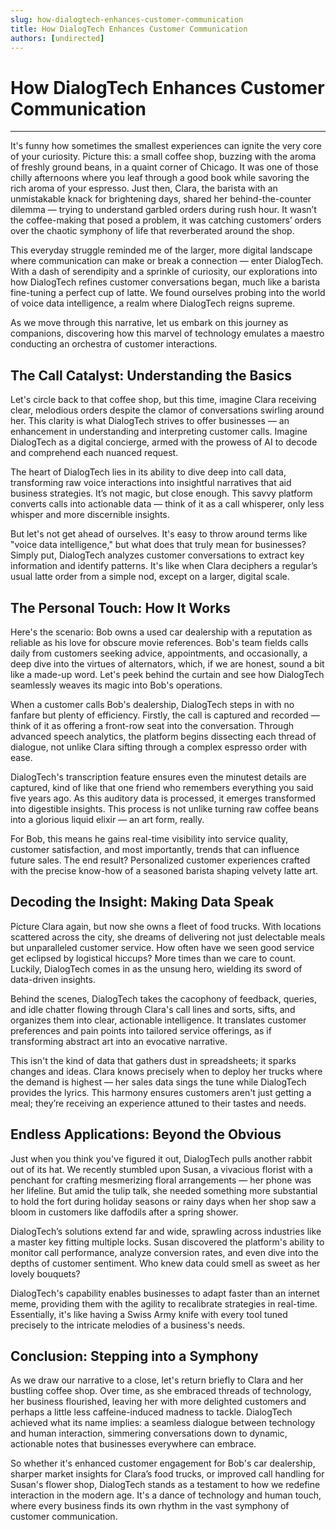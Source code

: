 ```yaml
---
slug: how-dialogtech-enhances-customer-communication
title: How DialogTech Enhances Customer Communication
authors: [undirected]
---
```



# How DialogTech Enhances Customer Communication

---

It's funny how sometimes the smallest experiences can ignite the very core of your curiosity. Picture this: a small coffee shop, buzzing with the aroma of freshly ground beans, in a quaint corner of Chicago. It was one of those chilly afternoons where you leaf through a good book while savoring the rich aroma of your espresso. Just then, Clara, the barista with an unmistakable knack for brightening days, shared her behind-the-counter dilemma — trying to understand garbled orders during rush hour. It wasn’t the coffee-making that posed a problem, it was catching customers’ orders over the chaotic symphony of life that reverberated around the shop.

This everyday struggle reminded me of the larger, more digital landscape where communication can make or break a connection — enter DialogTech. With a dash of serendipity and a sprinkle of curiosity, our explorations into how DialogTech refines customer conversations began, much like a barista fine-tuning a perfect cup of latte. We found ourselves probing into the world of voice data intelligence, a realm where DialogTech reigns supreme. 

As we move through this narrative, let us embark on this journey as companions, discovering how this marvel of technology emulates a maestro conducting an orchestra of customer interactions.

## The Call Catalyst: Understanding the Basics

Let's circle back to that coffee shop, but this time, imagine Clara receiving clear, melodious orders despite the clamor of conversations swirling around her. This clarity is what DialogTech strives to offer businesses — an enhancement in understanding and interpreting customer calls. Imagine DialogTech as a digital concierge, armed with the prowess of AI to decode and comprehend each nuanced request.

The heart of DialogTech lies in its ability to dive deep into call data, transforming raw voice interactions into insightful narratives that aid business strategies. It’s not magic, but close enough. This savvy platform converts calls into actionable data — think of it as a call whisperer, only less whisper and more discernible insights. 

But let's not get ahead of ourselves. It's easy to throw around terms like "voice data intelligence," but what does that truly mean for businesses? Simply put, DialogTech analyzes customer conversations to extract key information and identify patterns. It's like when Clara deciphers a regular’s usual latte order from a simple nod, except on a larger, digital scale.

## The Personal Touch: How It Works

Here's the scenario: Bob owns a used car dealership with a reputation as reliable as his love for obscure movie references. Bob's team fields calls daily from customers seeking advice, appointments, and occasionally, a deep dive into the virtues of alternators, which, if we are honest, sound a bit like a made-up word. Let's peek behind the curtain and see how DialogTech seamlessly weaves its magic into Bob's operations.

When a customer calls Bob's dealership, DialogTech steps in with no fanfare but plenty of efficiency. Firstly, the call is captured and recorded — think of it as offering a front-row seat into the conversation. Through advanced speech analytics, the platform begins dissecting each thread of dialogue, not unlike Clara sifting through a complex espresso order with ease.

DialogTech's transcription feature ensures even the minutest details are captured, kind of like that one friend who remembers everything you said five years ago. As this auditory data is processed, it emerges transformed into digestible insights. This process is not unlike turning raw coffee beans into a glorious liquid elixir — an art form, really.

For Bob, this means he gains real-time visibility into service quality, customer satisfaction, and most importantly, trends that can influence future sales. The end result? Personalized customer experiences crafted with the precise know-how of a seasoned barista shaping velvety latte art.

## Decoding the Insight: Making Data Speak

Picture Clara again, but now she owns a fleet of food trucks. With locations scattered across the city, she dreams of delivering not just delectable meals but unparalleled customer service. How often have we seen good service get eclipsed by logistical hiccups? More times than we care to count. Luckily, DialogTech comes in as the unsung hero, wielding its sword of data-driven insights.

Behind the scenes, DialogTech takes the cacophony of feedback, queries, and idle chatter flowing through Clara's call lines and sorts, sifts, and organizes them into clear, actionable intelligence. It translates customer preferences and pain points into tailored service offerings, as if transforming abstract art into an evocative narrative. 

This isn't the kind of data that gathers dust in spreadsheets; it sparks changes and ideas. Clara knows precisely when to deploy her trucks where the demand is highest — her sales data sings the tune while DialogTech provides the lyrics. This harmony ensures customers aren't just getting a meal; they’re receiving an experience attuned to their tastes and needs.

## Endless Applications: Beyond the Obvious

Just when you think you've figured it out, DialogTech pulls another rabbit out of its hat. We recently stumbled upon Susan, a vivacious florist with a penchant for crafting mesmerizing floral arrangements — her phone was her lifeline. But amid the tulip talk, she needed something more substantial to hold the fort during holiday seasons or rainy days when her shop saw a bloom in customers like daffodils after a spring shower.

DialogTech’s solutions extend far and wide, sprawling across industries like a master key fitting multiple locks. Susan discovered the platform's ability to monitor call performance, analyze conversion rates, and even dive into the depths of customer sentiment. Who knew data could smell as sweet as her lovely bouquets? 

DialogTech's capability enables businesses to adapt faster than an internet meme, providing them with the agility to recalibrate strategies in real-time. Essentially, it's like having a Swiss Army knife with every tool tuned precisely to the intricate melodies of a business's needs.

## Conclusion: Stepping into a Symphony

As we draw our narrative to a close, let's return briefly to Clara and her bustling coffee shop. Over time, as she embraced threads of technology, her business flourished, leaving her with more delighted customers and perhaps a little less caffeine-induced madness to tackle. DialogTech achieved what its name implies: a seamless dialogue between technology and human interaction, simmering conversations down to dynamic, actionable notes that businesses everywhere can embrace.

So whether it's enhanced customer engagement for Bob's car dealership, sharper market insights for Clara’s food trucks, or improved call handling for Susan's flower shop, DialogTech stands as a testament to how we redefine interaction in the modern age. It's a dance of technology and human touch, where every business finds its own rhythm in the vast symphony of customer communication.